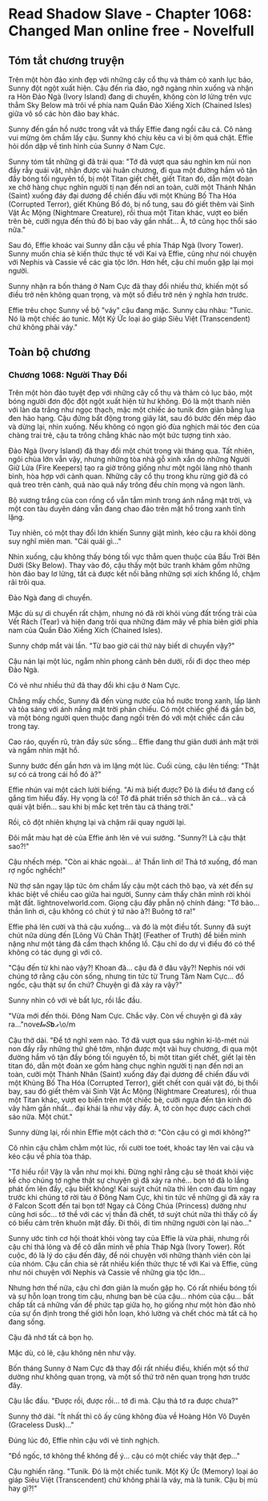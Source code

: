 # Read Shadow Slave - Chapter 1068: Changed Man online free - Novelfull

## Tóm tắt chương truyện

Trên một hòn đảo xinh đẹp với những cây cổ thụ và thảm cỏ xanh lục bảo, Sunny đột ngột xuất hiện. Cậu đến rìa đảo, ngỡ ngàng nhìn xuống và nhận ra Hòn Đảo Ngà (Ivory Island) đang di chuyển, không còn lơ lửng trên vực thẳm Sky Below mà trôi về phía nam Quần Đảo Xiềng Xích (Chained Isles) giữa vô số các hòn đảo bay khác.

Sunny đến gần hồ nước trong vắt và thấy Effie đang ngồi câu cá. Cô nàng vui mừng ôm chầm lấy cậu. Sunny khó chịu kêu ca vì bị ôm quá chặt. Effie hỏi dồn dập về tình hình của Sunny ở Nam Cực.

Sunny tóm tắt những gì đã trải qua: "Tớ đã vượt qua sáu nghìn km núi non đầy rẫy quái vật, nhận được vài huân chương, đi qua một đường hầm vô tận đầy bóng tối nguyên tố, bị một Titan giết chết, giết Titan đó, dẫn một đoàn xe chở hàng chục nghìn người tị nạn đến nơi an toàn, cưỡi một Thánh Nhân (Saint) xuống đáy đại dương để chiến đấu với một Khủng Bố Tha Hóa (Corrupted Terror), giết Khủng Bố đó, bị nổ tung, sau đó giết thêm vài Sinh Vật Ác Mộng (Nightmare Creature), rồi thua một Titan khác, vượt eo biển trên bè, cưỡi ngựa đến thủ đô bị bao vây gần nhất... À, tớ cũng học thổi sáo nữa."

Sau đó, Effie khoác vai Sunny dẫn cậu về phía Tháp Ngà (Ivory Tower). Sunny muốn chia sẻ kiến thức thực tế với Kai và Effie, cũng như nói chuyện với Nephis và Cassie về các gia tộc lớn. Hơn hết, cậu chỉ muốn gặp lại mọi người.

Sunny nhận ra bốn tháng ở Nam Cực đã thay đổi nhiều thứ, khiến một số điều trở nên không quan trọng, và một số điều trở nên ý nghĩa hơn trước.

Effie trêu chọc Sunny về bộ "váy" cậu đang mặc. Sunny càu nhàu: "Tunic. Nó là một chiếc áo tunic. Một Ký Ức loại áo giáp Siêu Việt (Transcendent) chứ không phải váy."

## Toàn bộ chương

### Chương 1068: Người Thay Đổi

Trên một hòn đảo tuyệt đẹp với những cây cổ thụ và thảm cỏ lục bảo, một bóng người đơn độc đột ngột xuất hiện từ hư không. Đó là một thanh niên với làn da trắng như ngọc thạch, mặc một chiếc áo tunik đơn giản bằng lụa đen hảo hạng. Cậu đứng bất động trong giây lát, sau đó bước đến mép đảo và dừng lại, nhìn xuống. Nếu không có ngọn gió đùa nghịch mái tóc đen của chàng trai trẻ, cậu ta trông chẳng khác nào một bức tượng tinh xảo.

Đảo Ngà (Ivory Island) đã thay đổi một chút trong vài tháng qua. Tất nhiên, ngôi chùa lớn vẫn vậy, nhưng những tòa nhà gỗ xinh xắn do những Người Giữ Lửa (Fire Keepers) tạo ra giờ trông giống như một ngôi làng nhỏ thanh bình, hòa hợp với cảnh quan. Những cây cổ thụ trong khu rừng giờ đã có quả treo trên cành, quả nào quả nấy trông đều chín mọng và ngon lành.

Bộ xương trắng của con rồng cổ vẫn tắm mình trong ánh nắng mặt trời, và một con tàu duyên dáng vẫn đang chao đảo trên mặt hồ trong xanh tĩnh lặng.

Tuy nhiên, có một thay đổi lớn khiến Sunny giật mình, kéo cậu ra khỏi dòng suy nghĩ miên man. "Cái quái gì..."

Nhìn xuống, cậu không thấy bóng tối vực thẳm quen thuộc của Bầu Trời Bên Dưới (Sky Below). Thay vào đó, cậu thấy một bức tranh khảm gồm những hòn đảo bay lơ lửng, tất cả được kết nối bằng những sợi xích khổng lồ, chậm rãi trôi qua.

Đảo Ngà đang di chuyển.

Mặc dù sự di chuyển rất chậm, nhưng nó đã rời khỏi vùng đất trống trải của Vết Rách (Tear) và hiện đang trôi qua những đám mây về phía biên giới phía nam của Quần Đảo Xiềng Xích (Chained Isles).

Sunny chớp mắt vài lần. "Từ bao giờ cái thứ này biết di chuyển vậy?"

Cậu nán lại một lúc, ngắm nhìn phong cảnh bên dưới, rồi đi dọc theo mép Đảo Ngà.

Có vẻ như nhiều thứ đã thay đổi khi cậu ở Nam Cực.

Chẳng mấy chốc, Sunny đã đến vùng nước của hồ nước trong xanh, lấp lánh và tỏa sáng với ánh nắng mặt trời phản chiếu. Có một chiếc ghế đá gần bờ, và một bóng người quen thuộc đang ngồi trên đó với một chiếc cần câu trong tay.

Cao ráo, quyến rũ, tràn đầy sức sống... Effie đang thư giãn dưới ánh mặt trời và ngắm nhìn mặt hồ.

Sunny bước đến gần hơn và im lặng một lúc. Cuối cùng, cậu lên tiếng: "Thật sự có cá trong cái hồ đó à?"

Effie nhún vai một cách lười biếng. "Ai mà biết được? Đó là điều tớ đang cố gắng tìm hiểu đấy. Hy vọng là có! Tớ đã phát triển sở thích ăn cá... và cả quái vật biển... sau khi bị mắc kẹt trên tàu cả tháng trời."

Rồi, cô đột nhiên khựng lại và chậm rãi quay người lại.

Đôi mắt màu hạt dẻ của Effie ánh lên vẻ vui sướng. "Sunny?! Là cậu thật sao?!"

Cậu nhếch mép. "Còn ai khác ngoài... á! Thần linh ơi! Thả tớ xuống, đồ man rợ ngốc nghếch!"

Nữ thợ săn ngay lập tức ôm chầm lấy cậu một cách thô bạo, và xét đến sự khác biệt về chiều cao giữa hai người, Sunny cảm thấy chân mình rời khỏi mặt đất. lіghtnоvеlwоrld․соm. Giọng cậu đầy phẫn nộ chính đáng: "Tớ bảo... thần linh ơi, cậu không có chút ý tứ nào à?! Buông tớ ra!"

Effie phá lên cười và thả cậu xuống... và đó là một điều tốt. Sunny đã suýt chút nữa dùng đến [Lông Vũ Chân Thật] (Feather of Truth) để biến mình nặng như một tảng đá cẩm thạch khổng lồ. Cậu chỉ do dự vì điều đó có thể không có tác dụng gì với cô.

"Cậu đến từ khi nào vậy?! Khoan đã... cậu đã ở đâu vậy?! Nephis nói với chúng tớ rằng cậu còn sống, nhưng tin tức từ Trung Tâm Nam Cực... đồ ngốc, cậu thật sự ổn chứ? Chuyện gì đã xảy ra vậy?"

Sunny nhìn cô với vẻ bất lực, rồi lắc đầu.

"Vừa mới đến thôi. Đông Nam Cực. Chắc vậy. Còn về chuyện gì đã xảy ra..."nov𝖾𝒍𝓊𝑆𝗯.𝒸\o/𝗆

Cậu thở dài. "Để tớ nghĩ xem nào. Tớ đã vượt qua sáu nghìn ki-lô-mét núi non đầy rẫy những thứ ghê tởm, nhận được một vài huy chương, đi qua một đường hầm vô tận đầy bóng tối nguyên tố, bị một titan giết chết, giết lại tên titan đó, dẫn một đoàn xe gồm hàng chục nghìn người tị nạn đến nơi an toàn, cưỡi một Thánh Nhân (Saint) xuống đáy đại dương để chiến đấu với một Khủng Bố Tha Hóa (Corrupted Terror), giết chết con quái vật đó, bị thổi bay, sau đó giết thêm vài Sinh Vật Ác Mộng (Nightmare Creatures), rồi thua một Titan khác, vượt eo biển trên một chiếc bè, cưỡi ngựa đến tận kinh đô vây hãm gần nhất... đại khái là như vậy đấy. À, tớ còn học được cách chơi sáo nữa. Một chút."

Sunny dừng lại, rồi nhìn Effie một cách thờ ơ: "Còn cậu có gì mới không?"

Cô nhìn cậu chằm chằm một lúc, rồi cười toe toét, khoác tay lên vai cậu và kéo cậu về phía tòa tháp.

"Tớ hiểu rồi! Vậy là vẫn như mọi khi. Đừng nghĩ rằng cậu sẽ thoát khỏi việc kể cho chúng tớ nghe thật sự chuyện gì đã xảy ra nhé... bọn tớ đã lo lắng phát ốm lên đấy, cậu biết không! Kai suýt chút nữa thì lên cơn đau tim ngay trước khi chúng tớ rời tàu ở Đông Nam Cực, khi tin tức về những gì đã xảy ra ở Falcon Scott đến tai bọn tớ! Ngay cả Công Chúa (Princess) dường như cũng hơi sốc... tớ thề với các vị thần đã chết, tớ suýt chút nữa thì thấy cô ấy có biểu cảm trên khuôn mặt đấy. Đi thôi, đi tìm những người còn lại nào..."

Sunny ước tính cơ hội thoát khỏi vòng tay của Effie là vừa phải, nhưng rồi cậu chỉ thả lỏng và để cô dẫn mình về phía Tháp Ngà (Ivory Tower). Rốt cuộc, đó là lý do cậu đến đây, để nói chuyện với những thành viên còn lại của nhóm. Cậu cần chia sẻ rất nhiều kiến thức thực tế với Kai và Effie, cũng như nói chuyện với Nephis và Cassie về những gia tộc lớn...

Nhưng hơn thế nữa, cậu chỉ đơn giản là muốn gặp họ. Có rất nhiều bóng tối và sự hỗn loạn trong tim cậu, nhưng bạn bè của cậu... nhóm của cậu... bất chấp tất cả những vấn đề phức tạp giữa họ, họ giống như một hòn đảo nhỏ của sự ổn định trong thế giới hỗn loạn, khó lường và chết chóc mà tất cả họ đang sống.

Cậu đã nhớ tất cả bọn họ.

Mặc dù, có lẽ, cậu không nên như vậy.

Bốn tháng Sunny ở Nam Cực đã thay đổi rất nhiều điều, khiến một số thứ dường như không quan trọng, và một số thứ trở nên quan trọng hơn trước đây.

Cậu lắc đầu. "Được rồi, được rồi... tớ đi mà. Cậu thả tớ ra được chưa?"

Sunny thở dài. "Ít nhất thì cô ấy cũng không đùa về Hoàng Hôn Vô Duyên (Graceless Dusk)..."

Đúng lúc đó, Effie nhìn cậu với vẻ tinh nghịch.

"Đồ ngốc, tớ không thể không để ý... cậu có một chiếc váy thật đẹp..."

Cậu nghiến răng. "Tunik. Đó là một chiếc tunik. Một Ký Ức (Memory) loại áo giáp Siêu Việt (Transcendent) chứ không phải là váy, mà là tunik. Cậu bị mù hay gì?!"